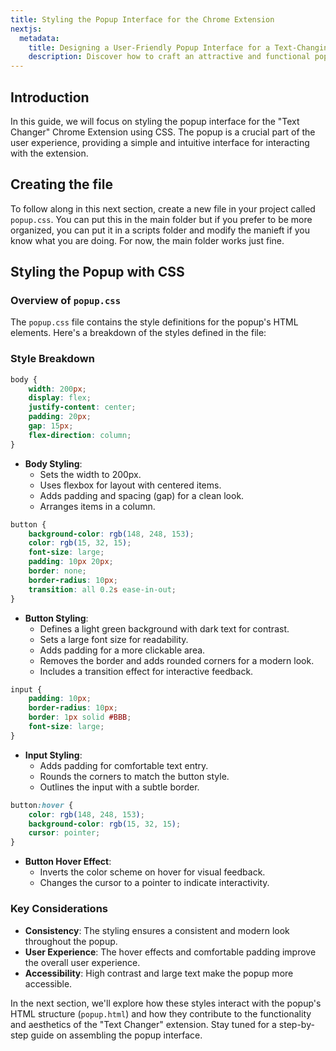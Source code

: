 ```yaml
---
title: Styling the Popup Interface for the Chrome Extension
nextjs:
  metadata:
    title: Designing a User-Friendly Popup Interface for a Text-Changing Chrome Extension
    description: Discover how to craft an attractive and functional popup.css for a Chrome extension that changes text on webpages, enhancing the user experience with custom styles.
---
```


## Introduction

In this guide, we will focus on styling the popup interface for the "Text Changer" Chrome Extension using CSS. The popup is a crucial part of the user experience, providing a simple and intuitive interface for interacting with the extension.

## Creating the file

To follow along in this next section, create a new file in your project called `popup.css`. You can put this in the main folder but if you prefer to be more organized, you can put it in a scripts folder and modify the manieft if you know what you are doing. For now, the main folder works just fine.

## Styling the Popup with CSS

### Overview of `popup.css`

The `popup.css` file contains the style definitions for the popup's HTML elements. Here's a breakdown of the styles defined in the file:

### Style Breakdown

```css
body {
    width: 200px;
    display: flex;
    justify-content: center;
    padding: 20px;
    gap: 15px;
    flex-direction: column;
}
```

- **Body Styling**: 
  - Sets the width to 200px.
  - Uses flexbox for layout with centered items.
  - Adds padding and spacing (gap) for a clean look.
  - Arranges items in a column.

```css
button {
    background-color: rgb(148, 248, 153);
    color: rgb(15, 32, 15);
    font-size: large;
    padding: 10px 20px;
    border: none;
    border-radius: 10px;
    transition: all 0.2s ease-in-out;
}
```

- **Button Styling**:
  - Defines a light green background with dark text for contrast.
  - Sets a large font size for readability.
  - Adds padding for a more clickable area.
  - Removes the border and adds rounded corners for a modern look.
  - Includes a transition effect for interactive feedback.

```css
input {
    padding: 10px;
    border-radius: 10px;
    border: 1px solid #BBB;
    font-size: large;
}
```

- **Input Styling**:
  - Adds padding for comfortable text entry.
  - Rounds the corners to match the button style.
  - Outlines the input with a subtle border.

```css
button:hover {
    color: rgb(148, 248, 153);
    background-color: rgb(15, 32, 15);
    cursor: pointer;
}
```

- **Button Hover Effect**:
  - Inverts the color scheme on hover for visual feedback.
  - Changes the cursor to a pointer to indicate interactivity.

### Key Considerations

- **Consistency**: The styling ensures a consistent and modern look throughout the popup.
- **User Experience**: The hover effects and comfortable padding improve the overall user experience.
- **Accessibility**: High contrast and large text make the popup more accessible.

In the next section, we'll explore how these styles interact with the popup's HTML structure (`popup.html`) and how they contribute to the functionality and aesthetics of the "Text Changer" extension. Stay tuned for a step-by-step guide on assembling the popup interface.